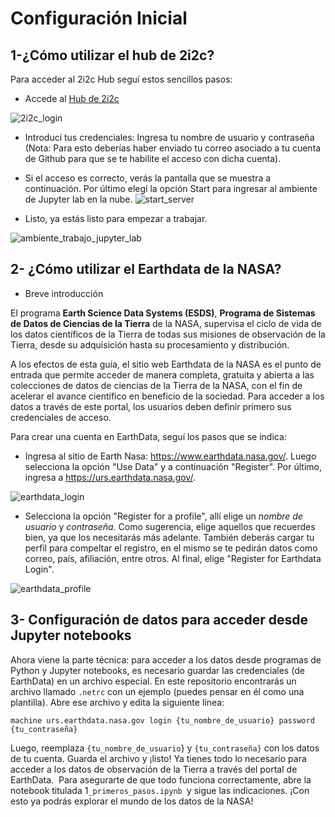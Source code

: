 # Configuración Inicial

## 1-¿Cómo utilizar el hub de 2i2c?

Para acceder al 2i2c Hub seguí estos sencillos pasos:
* Accede al [Hub de 2i2c](https://showcase.2i2c.cloud/hub/login)


![2i2c_login](https://github.com/PatriLoto/nasa-topst/blob/main/assets/2i2c_login.png)



* Introducí tus credenciales: Ingresa tu nombre de usuario y contraseña (Nota: Para esto deberías haber enviado tu correo asociado a tu cuenta de Github para que se te habilite el acceso con dicha cuenta). 

* Si el acceso es correcto, verás la pantalla que se muestra a continuación. Por último elegí la opción Start para ingresar al ambiente de Jupyter lab en la nube.
![start_server](https://github.com/PatriLoto/nasa-topst/blob/main/assets/start_server.png)




* Listo, ya estás listo para empezar a trabajar.

![ambiente_trabajo_jupyter_lab](https://hackmd.io/_uploads/HydboIGfA.png)



## 2- ¿Cómo utilizar el Earthdata de la NASA?


* Breve introducción

El programa **Earth Science Data Systems (ESDS)**, **Programa de Sistemas de Datos de Ciencias de la Tierra** de la NASA, supervisa el ciclo de vida de los datos científicos de la Tierra de todas sus misiones de observación de la Tierra, desde su adquisición hasta su procesamiento y distribución.

A los efectos de esta guía, el sitio web Earthdata de la NASA es el punto de entrada que permite acceder de manera completa, gratuita y abierta a las colecciones de datos de ciencias de la Tierra de la NASA, con el fin de acelerar el avance científico en beneficio de la sociedad. Para acceder a los datos a través de este portal, los usuarios deben definir primero sus credenciales de acceso.

 Para crear una cuenta en EarthData, seguí los pasos que se indica:
 
 * Ingresa al sitio de Earth Nasa: https://www.earthdata.nasa.gov/. Luego selecciona la opción "Use Data" y a continuación "Register". Por último, ingresa a https://urs.earthdata.nasa.gov/.

![earthdata_login](https://github.com/PatriLoto/nasa-topst/blob/main/assets/earthdata_login.png)


 * Selecciona la opción "Register for a profile", allí elige un *nombre de usuario* y *contraseña*.  Como sugerencia, elige aquellos que recuerdes bien, ya que los necesitarás más adelante. También deberás cargar tu perfil para compeltar el registro, en el mismo se te pedirán datos como correo, país, afiliación, entre otros. Al final, elige "Register for Earthdata Login".

![earthdata_profile](https://hackmd.io/_uploads/SyB21vfG0.png)

 
 
 
## 3- Configuración de datos para acceder desde Jupyter notebooks
 
Ahora viene la parte técnica: para acceder a los datos desde programas de Python y Jupyter notebooks, es necesario guardar las credenciales (de EarthData) en un archivo especial.  En este repositorio encontrarás un archivo llamado `.netrc` con un ejemplo (puedes pensar en él como una plantilla). Abre ese archivo y edita la siguiente línea:

`machine urs.earthdata.nasa.gov login {tu_nombre_de_usuario} password {tu_contraseña}`

Luego, reemplaza `{tu_nombre_de_usuario`} y `{tu_contraseña}` con los datos de tu cuenta. Guarda el archivo y ¡listo!  Ya tienes todo lo necesario para acceder a los datos de observación de la Tierra a través del portal de EarthData. ️
Para asegurarte de que todo funciona correctamente, abre la notebook titulada 1`_primeros_pasos.ipynb `y sigue las indicaciones.  ¡Con esto ya podrás explorar el mundo de los datos de la NASA!
